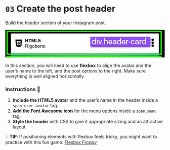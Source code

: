 # `03` Create the post header

Build the header section of your Instagram post.

![header-post](../../assets/header-post.png)

In this section, you will need to use **flexbox** to align the avatar and the user's name to the left, and the post options to the right. Make sure everything is well aligned horizontally.

### Instructions 📝

1. **Include the HTML5 avatar** and the user’s name in the header inside a `span.user-avatar` tag.
2. **Add [the Font Awesome icon](https://fontawesome.com/v5/icons/ellipsis-v?f=classic&s=solid)** for the menu options inside a `span.menu` tag.
3. **Style the header** with CSS to give it appropriate sizing and an attractive layout.

💡 **TIP**: If positioning elements with flexbox feels tricky, you might want to practice with this fun game: [Flexbox Froggy](https://flexboxfroggy.com/#es)
